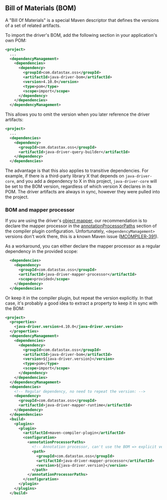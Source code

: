 ## Bill of Materials (BOM)

A "Bill Of Materials" is a special Maven descriptor that defines the versions of a set of related
artifacts.

To import the driver's BOM, add the following section in your application's own POM:

```xml
<project>
  ...
  <dependencyManagement>
    <dependencies>
      <dependency>
        <groupId>com.datastax.oss</groupId>
        <artifactId>java-driver-bom</artifactId>
        <version>4.10.0</version>
        <type>pom</type>
        <scope>import</scope>
      </dependency>
    </dependencies>
  </dependencyManagement>
```

This allows you to omit the version when you later reference the driver artifacts:

```xml
<project>
  ...
  <dependencies>
    <dependency>
      <groupId>com.datastax.oss</groupId>
      <artifactId>java-driver-query-builder</artifactId>
    </dependency>
  </dependencies>
```

The advantage is that this also applies to transitive dependencies. For example, if there is a
third-party library X that depends on `java-driver-core`, and you add a dependency to X in this
project, `java-driver-core` will be set to the BOM version, regardless of which version X declares
in its POM. The driver artifacts are always in sync, however they were pulled into the project.

### BOM and mapper processor

If you are using the driver's [object mapper](../../mapper), our recommendation is to declare the
mapper processor in the [annotationProcessorPaths](../../mapper/config/#maven) section of the
compiler plugin configuration. Unfortunately, `<dependencyManagement>` versions don't work there,
this is a known Maven issue ([MCOMPILER-391]).

As a workaround, you can either declare the mapper processor as a regular dependency in the provided
scope:

```xml
  <dependencies>
    <dependency>
      <groupId>com.datastax.oss</groupId>
      <artifactId>java-driver-mapper-processor</artifactId>
      <scope>provided</scope>
    </dependency>
  </dependencies>
```

Or keep it in the compiler plugin, but repeat the version explicitly. In that case, it's probably a
good idea to extract a property to keep it in sync with the BOM:

```xml
<project>
  <properties>
    <java-driver.version>4.10.0</java-driver.version>
  </properties>
  <dependencyManagement>
    <dependencies>
      <dependency>
        <groupId>com.datastax.oss</groupId>
        <artifactId>java-driver-bom</artifactId>
        <version>${java-driver.version}</version>
        <type>pom</type>
        <scope>import</scope>
      </dependency>
    </dependencies>
  </dependencyManagement>
  <dependencies>
    <!-- Regular dependency, no need to repeat the version: -->
    <dependency>
      <groupId>com.datastax.oss</groupId>
      <artifactId>java-driver-mapper-runtime</artifactId>
    </dependency>
  </dependencies>
  <build>
    <plugins>
      <plugin>
        <artifactId>maven-compiler-plugin</artifactId>
        <configuration>
          <annotationProcessorPaths>
            <!-- Annotation processor, can't use the BOM => explicit version -->
            <path>
              <groupId>com.datastax.oss</groupId>
              <artifactId>java-driver-mapper-processor</artifactId>
              <version>${java-driver.version}</version>
            </path>
          </annotationProcessorPaths>
        </configuration>
      </plugin>
    </plugins>
  </build>
```

[MCOMPILER-391]: https://issues.apache.org/jira/browse/MCOMPILER-391